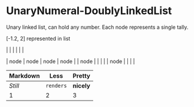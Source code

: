 # UnaryNumeral-DoublyLinkedList
Unary linked list, can hold any number. Each node represents a single tally.

[-1.2, 2] represented in list

|   |   |   |   |   |

| node | node | node | node |
| node |  |  |  |
| node |  |  |  |



Markdown | Less | Pretty
--- | --- | ---
*Still* | `renders` | **nicely**
1 | 2 | 3
